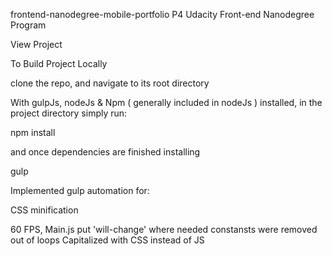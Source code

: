 frontend-nanodegree-mobile-portfolio
P4 Udacity Front-end Nanodegree Program

View Project

To Build Project Locally

clone the repo, and navigate to its root directory

With gulpJs, nodeJs & Npm ( generally included in nodeJs ) installed, in the project directory simply run:

npm install

and once dependencies are finished installing

gulp 


Implemented gulp automation for:


CSS  minification

60 FPS, Main.js
put 'will-change' where needed
constansts were removed out of loops
Capitalized with CSS instead of JS